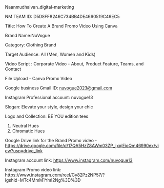 Naanmudhalvan_digital-marketing

NM TEAM ID: D5D8FF8246C734BB4DE4660519C46EC5

Title: How To Create A Brand Promo Video Using Canva

Brand Name:NuVogue

Category: Clothing Brand

Target Audience: All (Men, Women and Kids)

Video Script : Corporate Video - About, Product Feature, Teams, and Contact

File Upload - Canva Promo Video

Google business Gmail ID: nuvogue2023@gmail.com

Instagram Professional account: nuvogue13

Slogan: Elevate your style, design your chic

Logo and Collection: BE YOU edition tees 

1. Neutral Hues
2. Chromatic Hues

Google Drive link for the Brand Promo video -https://drive.google.com/file/d/17QA5HzZ8AWm03ZP_jxqiEioQm46990ex/view?usp=drive_link

Instagram account link: https://www.instagram.com/nuvogue13

Instagram Promo video link: https://www.instagram.com/reel/Cy82Pz2NP57/? igshid=MTc4MmM1YmI2Ng%3D%3D

